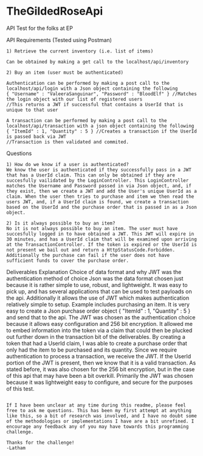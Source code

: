 # TheGildedRoseApi
API Test for the folks at EP

API Requirements (Tested using Postman)
````````````````````````````````````````````````````````````````````````````````````````````````````````````````````````````````````````
1) Retrieve the current inventory (i.e. list of items)

Can be obtained by making a get call to the localhost/api/inventory

2) Buy an item (user must be authenticated)

Authentication can be performed by making a post call to the localhost/api/login with a Json object containing the following
{ "Username" : "ValeeraSanguinar", "Password" : "BloodElf" } //Matches the login object with our list of registered users
//This returns a JWT if successful that contains a UserId that is unique to that user

A transaction can be performed by making a post call to the localhost/api/transaction with a json object containing the following
{ "ItemId" : 1, "Quantity" : 5 } //Creates a transaction if the UserId is passed back via JWT
//Transaction is then validated and commited.
````````````````````````````````````````````````````````````````````````````````````````````````````````````````````````````````````````

Questions
````````````````````````````````````````````````````````````````````````````````````````````````````````````````````````````````````````
1) How do we know if a user is authenticated?
We know the user is authenticated if they successfully pass in a JWT that has a UserId claim. This can only be obtained if they are succesfully vailidated by the LoginController. This LoginController matches the Username and Password passed in via Json object, and, if they exist, then we create a JWT and add the User's unique UserId as a claim. When the user then tries to purchase and item we then read the users JWT, and, if a UserId claim is found, we create a transaction based on the UserId and the purchase order that is passed in as a Json object.

2) Is it always possible to buy an item?
No it is not always possible to buy an item. The user must have succesfully logged in to have obtained a JWT. This JWT will expire in 30 minutes, and has a UserId claim that will be examined upon arriving at the TransactionController. If the token is expired or the UserId is not present we bail out and return a HttpStatusCode.Forbidden. Additionally the purchase can fail if the user does not have sufficient funds to cover the purchase order.
````````````````````````````````````````````````````````````````````````````````````````````````````````````````````````````````````````

Deliverables Explanation
Choice of data format and why JWT was the authentication method of choice
Json was the data format chosen just because it is rather simple to use, robust, and lightweight. It was easy to pick up, and has several applications that can be used to test payloads on the api. Additionally it allows the use of JWT which makes authentication relatively simple to setup. Example includes purchasing an item. It is very easy to create a Json purchase order object { "ItemId" : 1, "Quantity" : 5 } and send that to the api. 
The JWT was chosen as the authentication choice because it allows easy configuration and 256 bit encryption. It allowed me to embed information into the token via a claim that could then be plucked out further down in the transaction bit of the deliverables. By creating a token that had a UserId claim, I was able to create a purchase order that only had the item to be purchased and its quantity. Since we require authentication to process a transaction, we receive the JWT. If the UserId portion of the JWT is present, then we know that it is a valid transaction. As stated before, it was also chosen for the 256 bit encryption, but in the case of this api that may have been a bit overkill. Primarily the JWT was chosen because it was lightweight easy to configure, and secure for the purposes of this test.
````````````````````````````````````````````````````````````````````````````````````````````````````````````````````````````````````````

If I have been unclear at any time during this readme, please feel free to ask me questions. This has been my first attempt at anything like this, so a bit of research was involved, and I have no doubt some of the methodologies or implementations I have are a bit unrefined. I encourage any feedback any of you may have towards this programming challenge.

Thanks for the challenge!
-Latham


